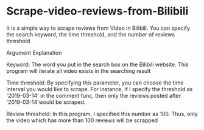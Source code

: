 # Scrape-video-reviews-from-Bilibili
It is a simple way to scrape reviews from Video in Bilibili. You can specify the search keyword, the time threshold, and the number of reviews threshold

Argument Explanation

Keyword: The word you put in the search box on the Bilibili website. This program will iterate all video exists in the searching result

Time threshold: By specifying this parameter, you can choose the time interval you would like to scrape. For instance, if I specify the threshold as '2019-03-14' in the comment func, then only the reviews posted after '2019-03-14'would be scraped.

Review threshold: In this program, I specified this number as 100. Thus, only the video which has more than 100 reviews will be scrapped
